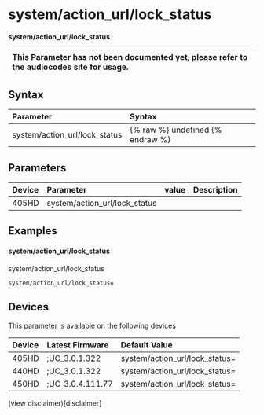 ﻿---
description: system/action_url/lock_status
search:
    keywords: ['system','action_url','lock_status']
---

# system/action_url/lock_status

#### system/action_url/lock_status


| This Parameter has not been documented yet, please refer to the audiocodes site for usage.  |
| :--- |

## Syntax
| Parameter | Syntax |
| :--- | :--- |
|system/action_url/lock_status | {% raw %} undefined {% endraw %} |

## Parameters
|Device|Parameter|value|Description|
|:---|:---|:---|:---|
| 405HD | system/action_url/lock_status |  |  |

## Examples
#### system/action_url/lock_status

system/action_url/lock_status

```
system/action_url/lock_status=
```

## Devices
This parameter is available on the following devices

| Device | Latest Firmware | Default Value |
|:---|:---|:---|
| 405HD | ;UC_3.0.1.322 | system/action_url/lock_status= 
| 440HD | ;UC_3.0.1.322 | system/action_url/lock_status= 
| 450HD | ;UC_3.0.4.111.77 | system/action_url/lock_status= 

(view disclaimer)[disclaimer]
